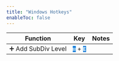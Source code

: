 ```yaml
---
title: "Windows Hotkeys"
enableToc: false
---
```


<style> code { color: #FFFFFF; background: #0079D7; } </style>

|Function|Key|Notes
|:-:|:-:|:-:
|➕ Add SubDiv Level|**`⊞`** + **`E`**|
